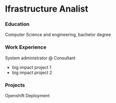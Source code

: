 # Ifrastructure Analist

### Education
Computer Science and engineering, bachelor degree

### Work Experience
System administrator @ Consultant
- big impact project 1
- big impact project 2

### Projects
Openshift Deployment
